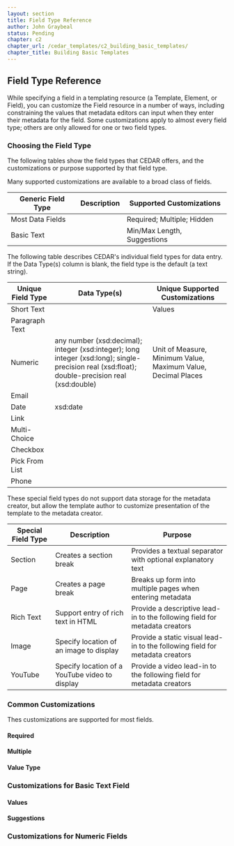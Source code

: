 ```yaml
---
layout: section
title: Field Type Reference
author: John Graybeal
status: Pending
chapter: c2
chapter_url: /cedar_templates/c2_building_basic_templates/
chapter_title: Building Basic Templates
---
```



## **Field Type Reference**

While specifying a field in a templating resource (a Template, Element, or Field), 
you can customize the Field resource in a number of ways,
including constraining the values that metadata editors can input 
when they enter their metadata for the field. 
Some customizations apply to almost every field type; 
others are only allowed for one or two field types.

### Choosing the Field Type

The following tables show the field types that CEDAR offers, 
and the customizations or purpose supported by that field type.

Many supported customizations are available to a broad class of fields. 

| Generic Field Type | Description | Supported Customizations |
| --------- | ----- | -------------- |
| Most Data Fields |  | Required; Multiple; Hidden |
| Basic Text |  |  Min/Max Length, Suggestions  |


The following table describes CEDAR's individual field types for data entry. 
If the Data Type(s) column is blank, the field type is the default (a text string).

| Unique Field Type | Data Type(s) | Unique Supported Customizations |
| --------- | ----- | -------------- |
| Short Text |   | Values  |
| Paragraph Text |   |   |
| Numeric | any number (xsd:decimal); integer (xsd:integer); long integer (xsd:long); single-precision real (xsd:float); double-precision real (xsd:double) |  Unit of Measure, Minimum Value, Maximum Value, Decimal Places  |
| Email |   |   |
| Date |  xsd:date |   |
| Link |   |   |
| Multi-Choice |   |   |
| Checkbox |   |   |
| Pick From List |   |   |
| Phone |   |   |


These special field types do not support data storage for the metadata creator,
but allow the template author to customize presentation of the template
to the metadata creator.

| Special Field Type | Description | Purpose |
| --------- | --------- | ------- |
| Section | Creates a section break | Provides a textual separator with optional explanatory text  |
| Page | Creates a page break | Breaks up form into multiple pages when entering metadata |
| Rich Text | Support entry of rich text in HTML  | Provide a descriptive lead-in to the following field for metadata creators |
| Image | Specify location of an image to display | Provide a static visual lead-in to the following field for metadata creators |
| YouTube | Specify location of a YouTube video to display | Provide a video lead-in to the following field for metadata creators |  


### Common Customizations

Thes customizations are supported for most fields.

#### Required

#### Multiple

#### Value Type

### Customizations for Basic Text Field

#### Values

#### Suggestions


### Customizations for Numeric Fields



